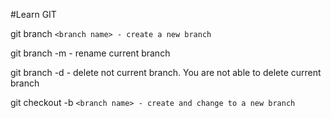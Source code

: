 #Learn GIT

git branch `<branch name> - create a new branch`

git branch -m - rename current branch

git branch -d - delete not current branch. You are not able to delete current branch

git checkout -b `<branch name> - create and change to a new branch`
